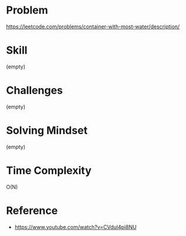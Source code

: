
# Problem
https://leetcode.com/problems/container-with-most-water/description/

# Skill
(empty)

# Challenges
(empty)

# Solving Mindset
(empty)

# Time Complexity
O(N)

# Reference
- https://www.youtube.com/watch?v=CVdul4pi8NU
